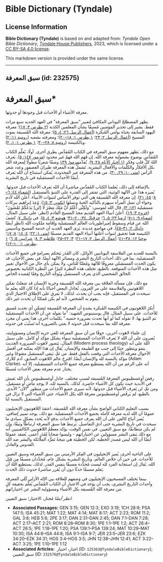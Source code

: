 # Bible Dictionary (Tyndale)

## License Information

**Bible Dictionary (Tyndale)** is based on and adapted from: _Tyndale Open Bible Dictionary_, [Tyndale House Publishers](https://tyndaleopenresources.com/), 2023, which is licensed under a [CC BY-SA 4.0 license](https://creativecommons.org/licenses/by-sa/4.0/legalcode.en).

This markdown version is provided under the same license.



--------------------------------

## سبق المعرفة (id: 232575)

سبق المعرفة\*
=============

معرفة الأشياء أو الأحداث قبل وجودها أو حدوثها.

يظهر المصطلحُ اليوناني المكافئ لتعبير "سبق المعرفة" في العهد الجديد سبع مرات فقط. يشير إلى تحذير المؤمنين مُسبقًا بشأن المعلمين الكذبة ([٢ بطرس ٣: ١٧](https://ref.ly/2Pet3:17))؛ معرفة اليهود السابقة بحياة بولس المُبكرة ([أعمال الرسل ٢٦: ٤، ٥](https://ref.ly/Acts26:4-Acts26:5))؛ معرفة الله المُسبقة بموت المسيح ([أعمال الرسل ٢: ٢٣](https://ref.ly/Acts2:23)؛ [١ بطرس ١: ١٨–٢٠](https://ref.ly/1Pet1:18-1Pet1:20))؛ ومعرفته بشعبه ([رومية ١١: ٢](https://ref.ly/Rom11:2)) وبالكنيسة ([رومية ٨: ٢٨–٣٠](https://ref.ly/Rom8:28-Rom8:30)؛ [١ بطرس ١: ١، ٢](https://ref.ly/1Pet1:1-1Pet1:2)).

مع ذلك، يَظهر مفهوم سبق المعرفة في الكتاب المُقدَّس بطرق أخرى. أولًا، يُعلِّم الكتاب المُقدَّس بوضوح بشمولية معرفة الله. إن فَهم الله فهمٌ غير محدود ([مزمور ١٤٧: ٥](https://ref.ly/Ps147:5)). يَعرف اللهُ كلَّ قلبٍ وفكرٍ ([١ أخبار الأيام ٢٨: ٩](https://ref.ly/1Chr28:9)). يُقدِّم[مزمورُ ١٣٩](https://ref.ly/Ps139:1-Ps139:24) وصفًا شعريًا مطولًا لِمعرفة الله بكل الأفكار والكلمات والأفعال البشرية. تَشملُ هذه المعرفة طيرانَ العصفور وعدد شعر الرأس ([متى ١٠: ٢٩، ٣٠](https://ref.ly/Matt10:29-Matt10:30)). من هذه المعرفة غير المحدودة، يُمكن استنتاج أن الله يَعرف أيضًا الأحداث المستقبلية في تاريخ البشرية.

بالإضافة إلى ذلك، يُعلمنا الكتاب المُقدَّس مباشرةً أن الله يَعرف الأحداث قبل حدوثها. يُميزه هذا عن الآلهة الوثنية، التي تفتقر إلى القدرة على التنبؤ بالمستقبل ([إشعياء ٤٤: ٦–٨](https://ref.ly/Isa44:6-Isa44:8)؛ [٤٥: ٢١](https://ref.ly/Isa45:21)). إن معرفة الله المُسبقة هي التي توفر الأساس لتنبؤات الأنبياء. أَعلنَ الله لآدم وحواء أن نسل المرأة سيهزم بالتأكيد الحيةَ ونسلها ([تكوين ٣: ١٥](https://ref.ly/Gen3:15)). وُعِدَ إبراهيم ببركات مستقبلية ([١٢: ٣](https://ref.ly/Gen12:3)). قال الله لموسى: "وَلَكِنِّي أَعْلَمُ أَنَّ مَلِكَ مِصْرَ لَا \[لن] يَدَعُكُمْ تَمْضُونَ" ([خروج ٣: ١٩](https://ref.ly/Exod3:19)). أَعلنَ أنبياءُ العهد القديم مجدَ المسيح القادم (انظر، على سبيل المثال، [إشعياء ٩: ١–٧](https://ref.ly/Isa9:1-Isa9:7)؛ [إرميا ٢٣: ٥، ٦](https://ref.ly/Jer23:5-Jer23:6)؛ [حزقيال ٣٤: ٢٠–٣١](https://ref.ly/Ezek34:20-Ezek34:31)؛ [هوشع ٣: ٤، ٥](https://ref.ly/Hos3:4-Hos3:5)). في [دانيال ٧](https://ref.ly/Dan7:1-Dan7:28)، كشفَ الله عن قيام وسقوط إمبراطوريات العالم المستقبلية وإقامة ملكوت الله (انظر أيضًا [دانيال ٢: ٣١–٤٥](https://ref.ly/Dan2:31-Dan2:45)). في مواضع عديدة، يَرى العهد الجديد أن خدمة المسيح وتأسيس الكنيسة هما تحقيق لنبوات أَعلنها أنبياء العهد القديم مسبقًا ([متى ١: ٢٢](https://ref.ly/Matt1:22)؛ [٤: ١٤](https://ref.ly/Matt4:14)؛ [٨: ١٧](https://ref.ly/Matt8:17)؛ [يوحنا ١٢: ٣٨–٤١](https://ref.ly/John12:38-John12:41)؛ [أعمال الرسل ٢: ١٧–٢١](https://ref.ly/Acts2:17-Acts2:21)؛ [٣: ٢٢–٢٥](https://ref.ly/Acts3:22-Acts3:25)؛ [غلاطية ٣: ٨](https://ref.ly/Gal3:8)؛ [عبرانيين ٥: ٦](https://ref.ly/Heb5:6)؛ [١ بطرس ١: ١٠–١٢](https://ref.ly/1Pet1:10-1Pet1:12)).

بالنسبة للعديد من الفلاسفة اليونانيين الأوائل، كان القَدَر يَتحكم بصرامةٍ في جميع الأحداث المستقبلية، بما في ذلك أحداث التاريخ البشري ومصائر الآلهة أيضًا. في بعض الأحيان، قد يكون الحدث المستقبلي معروفًا للآلهة ومُعلنًا للناس، ولا يمكن بأي حال من الأحوال تغيير مثل هذه الأحداث المتوقعة. بالطبع، تختلف هذه النظرة كثيرًا عن النظرة الكتابية بخصوص الخالق الشخصي الذي يعرف المستقبل ويُوجِّه التاريخ وفقًا لِقصده الخاص.

مع ذلك، فإن مسألة العلاقة بين معرفة الله المُسبقة وحرية الإنسان قد شغلتْ تفكير اللاهوتيين والفلاسفة على مر القرون. يُجادل البعض أحيانًا بأنه إذا كان الله يعلم ما سيحدث في المستقبل، فإنه يجب أن يحدث. لذلك، لا يَفرق على الإطلاق الاختيارُ الذي يقوم به الشخص، لأنه لم يكن مُمكنًا أن يَحدث غير ذلك.

أَنكرَ اللاهوتيون في الكنيسة المُبكرة بشدةٍ أن المعرفة المُسبقة تَتضمَّن أي تحديد مُسبق للأحداث. على سبيل المثال، قال يوستينوس الشهيد: "ما نقوله عن أن الأحداث المستقبلية تم التنبؤ بها، لا نقوله كما لو أنها تحدث بضرورة حتمية." بكلمات أخرى، هذا يعني أن مجرد معرفة الله بما سيحدث قبل حدوثه لا يعني بالضرورة أنه *تَسبَّبَ* في حدوثه.

إن علماء لاهوت آخرين، خوفًا من أن سبق المعرفة تَلغي حرية الإنسان ومسؤوليته، يُصرون على أن الله لا يَعرف الأحداث المستقبلية سواء بشكل مؤكد أو كامل. على سبيل المثال، يَتصور لاهوت الصيرورة الحديث (Modern process theology) اللهَ على أنه ينمو ويتطور جنبًا إلى جنب مع الطبيعة والإنسان. يُقال إن هذا الإله يمكنه في أفضل الأحوال معرفة الأحداث التي وقعت بالفعل فقط. من ثمَّ، يَبقى المستقبل مفتوحًا وغير مؤكد بالنسبة لله والإنسان أيضًا. اقترحَ عالم اللاهوت السابق، آدم كلارك (Adam Clarke)، أنه على الرغم من أن الله يستطيع معرفة جميع الأحداث المستقبلية، إلا أنه يختار عدم معرفة بعض الأحداث مُسبقًا.

رفضَ أوغسطينوس المعرفةَ المُسبقة لسببٍ مختلف. جادل أوغسطينوس بأن الله يَعيش في الأبدية حيث تكون كل الأشياء حاضرة. لذلك، بالنسبة لله، لا يوجد ماضٍ أو مستقبل. ومن ثمَّ، لن يَعرف الأشياءَ قبل حدوثها، لأنه سيرى جميع الأحداث من منظور "الآن" الأبدي. بالطبع، لم يَرفُض أوغسطينوس معرفةَ الله بكل الأشياء، حتى الأشياء التي لا تزال في المستقبل بالنسبة لنا.

بسبب التعليم الكتابي الواضح بشأن معرفة الله المُسبقة، اعتقدَ اللاهوتيون الإنجيليون عمومًا أن الله لديه معرفة كاملة بجميع الأحداث المستقبلية. مع ذلك، يوجد تمييز إضافي. يُصر أتباع كالفن على أن الله يعرف جميع الأحداث بدقةٍ لأنه يُحدد بشكلٍ سيادي ما سيحدث في تاريخ البشرية حتى أدق التفاصيل. يَرتبط هنا سبق المعرفة ارتباطًا وثيقًا، وإن لم يكن متطابقًا، مع سبق التعيين. في نفس الوقت، يؤكد معظمُ اللاهوتيين الكالفينيين أنه مع ذلك يَبقى البشر مسؤولين عن اختياراتهم \- وليسوا ضحايا لِقَدَرٍ أعمى. يُعتقد عمومًا أيضًا أن الله ليس مَصدرَ الخطية. لكن الخطيئة هي نتيجةُ تَمرُّد الملائكة والبشر ضد الله القدوس والعادل.

على الناحية أخرى، يُميز الإنجيليون في الفِكر الأرميني بين سبق المعرفة وسبق التعيين للأحداث. في حين أن خلاص العالم، وتاريخ البشرية بشكل عام، مُحدَّدان مسبقًا مِن قِبَل الله، يُقال إن استجابة الفرد لله ليست مُحدَّدة مسبقًا بنفس القدر. لذلك، يستطيع اللهُ أن يَعلم مسبقًا حدثًا دون أن يُقرر مباشرةً حدوث ذلك الحدث.

بينما يَختلف المسيحيون الإنجيليون في وَصفهم للعلاقة بين الإله الأزلي كُلي المعرفة وأحداث التاريخ البشري، يجب أن يؤخذ في الاعتبار أن الكتاب المُقدَّس يُعلِّم بحقيقة كلٍ من معرفة الله المُسبقة بكل الأشياء ومسؤولية البشر عن اختياراتهم.

*انظر أيضًا* مُختار، الاختيار؛ سبق التعيين.

* **Associated Passages:** GEN 3:15; GEN 12:3; EXO 3:19; 1CH 28:9; PSA 147:5; ISA 45:21; MAT 1:22; MAT 4:14; MAT 8:17; ACT 2:23; ROM 11:2; GAL 3:8; HEB 5:6; 2PE 3:17; DAN 2:31–DAN 2:45; DAN 7:1–DAN 7:28; ACT 2:17–ACT 2:21; ROM 8:28–ROM 8:30; 1PE 1:1–1PE 1:2; ACT 26:4–ACT 26:5; 1PE 1:18–1PE 1:20; PSA 139:1–PSA 139:24; MAT 10:29–MAT 10:30; ISA 44:6–ISA 44:8; ISA 9:1–ISA 9:7; JER 23:5–JER 23:6; EZK 34:20–EZK 34:31; HOS 3:4–HOS 3:5; JHN 12:38–JHN 12:41; ACT 3:22–ACT 3:25; 1PE 1:10–1PE 1:12
* **Associated Articles:**  اختار، اختيار (ID: `125363@TyndaleBibleDictionary`); سبق التعيين (ID: `232576@TyndaleBibleDictionary`)

